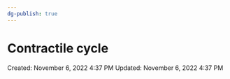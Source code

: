 ```yaml
---
dg-publish: true
---
```


# Contractile cycle

Created: November 6, 2022 4:37 PM
Updated: November 6, 2022 4:37 PM